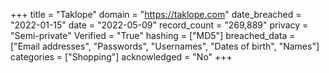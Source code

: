 +++
title = "Taklope"
domain = "https://taklope.com"
date_breached = "2022-01-15"
date = "2022-05-09"
record_count = "269,889"
privacy = "Semi-private"
Verified = "True"
hashing = ["MD5"]
breached_data = ["Email addresses", "Passwords", "Usernames", "Dates of birth", "Names"]
categories = ["Shopping"]
acknowledged = "No"
+++